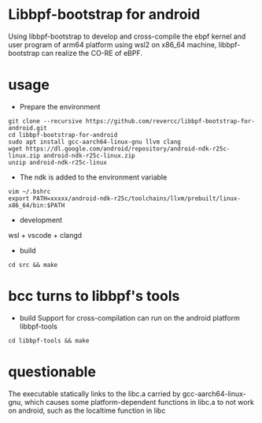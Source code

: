 # Libbpf-bootstrap for android
Using libbpf-bootstrap to develop and cross-compile the ebpf kernel and user program of arm64 platform using wsl2 on x86_64 machine, libbpf-bootstrap can realize the CO-RE of eBPF.

# usage
* Prepare the environment
```
git clone --recursive https://github.com/revercc/libbpf-bootstrap-for-android.git
cd libbpf-bootstrap-for-android
sudo apt install gcc-aarch64-linux-gnu llvm clang 
wget https://dl.google.com/android/repository/android-ndk-r25c-linux.zip android-ndk-r25c-linux.zip
unzip android-ndk-r25c-linux
```
* The ndk is added to the environment variable
```
vim ~/.bshrc
export PATH=xxxxx/android-ndk-r25c/toolchains/llvm/prebuilt/linux-x86_64/bin:$PATH
```
* development

wsl + vscode + clangd
* build
```
cd src && make
```

# bcc turns to libbpf's tools


* build
Support for cross-compilation can run on the android platform libbpf-tools
```
cd libbpf-tools && make
```

# questionable

The executable statically links to the libc.a carried by gcc-aarch64-linux-gnu, which causes some platform-dependent functions in libc.a to not work on android, such as the localtime function in libc